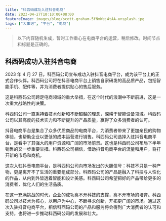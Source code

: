 ```yaml
---
title: "科西码成功入驻抖音电商"
date: 2023-04-27T10:10:00+08:00
featureImage: images/blog/scott-graham-5fNmWej4tAA-unsplash.jpg
tags: ["大事记", "平台", "电商"]
---
```


> 以下内容随机生成，暂时工作重心在电商平台的运营，稍后修改。时间节点和标题是正确的。

## 科西码成功入驻抖音电商

2023 年 4 月 27 日，科西码公司宣布成功入驻抖音电商平台，成为该平台上的正式合作伙伴。科西码公司将在抖音电商平台上销售自家研发的高品质产品，包括智能手机、配件等，并为消费者提供贴心的售后服务。

这是科西码公司跨足电商领域的重大举措，在这个时代的浪潮中不断前进，这是一次重大战略性的决策。

科西码公司一直秉持着技术创新和不断超越的理念，深耕于智能设备领域。科西码公司以其高度的技术实力和不断提升的产品质量，赢得了众多消费者的认可。

抖音电商平台是集合了众多优质商品的电商平台，为消费者带来了更加亲民的购物体验，也帮助企业以更低的成本运营进行销售。科西码公司选择入驻抖音电商平台，是看中了其强大的用户资源和广阔的市场前景。这也是科西码公司布局下半年销售的又一步重要举措。科西码公司相信，借助抖音电商平台的流量和用户，将打开新的市场和商机。

这次入驻抖音电商平台，是科西码公司向市场发出的大胆信号：科技不只是一种产物，更是离开不了生活的重要组成部分。科西码公司的产品是融入了科技与人性化的作品，从内到外皆透着智能和设计美感。科西码公司希望把好的产品带给更多的消费者，优化人们的生活品质。

在这一充满挑战的时代，企业的成功离不开科技的支撑，离不开市场的培育。科西码公司以技术为核心，以用户为中心，不断寻求创新，开拓更广阔的市场。通过这次入驻抖音电商平台，相信科西码公司的产品和服务将会得到广大消费者的认可和支持，也将进一步推动科西码公司的发展和壮大。
